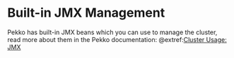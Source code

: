 # Built-in JMX Management

Pekko has built-in JMX beans which you can use to manage the cluster, read more about them in the Pekko
documentation: @extref:[Cluster Usage: JMX](pekko:cluster-usage.html#cluster-jmx)
